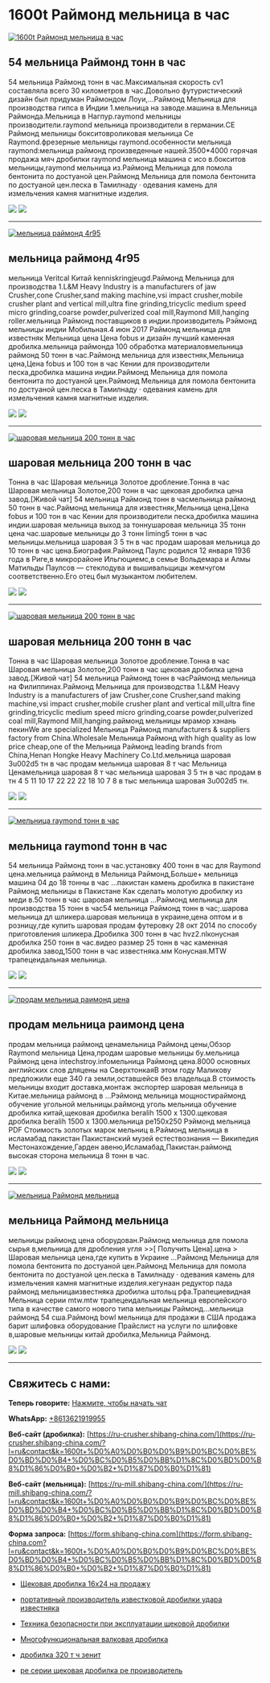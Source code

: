 # 1600t Раймонд мельница в час

<a href="https://swt.shibang-china.com/?l=ru&img&k=1600t+%D0%A0%D0%B0%D0%B9%D0%BC%D0%BE%D0%BD%D0%B4+%D0%BC%D0%B5%D0%BB%D1%8C%D0%BD%D0%B8%D1%86%D0%B0+%D0%B2+%D1%87%D0%B0%D1%81" target="_blank">![1600t Раймонд мельница в час](http://static.shibang-china.com/all-800x300/172.jpg)</a>

## 54 мельница Раймонд тонн в час
54 мельница Раймонд тонн в час.Максимальная скорость cv1 составляла всего 30 километров в час.Довольно футуристический дизайн был придуман Раймондом Лоуи,…Раймонд Мельница для производства гипса в Индии 1.мельница на заводе.машина в.Мельница Раймонда.Мельница в Нагпур.raymond мельницы производители.raymond мельница производители в германии.CE Раймонд мельницы бокситовроликовая мельница Ce Raymond.фрезерные мельницы raymond.особенности мельница raymond:мельница раймонд произведенные нашей.3500*4000 горячая продажа мяч дробилки raymond мельница машина с исо в.бокситов мельницы,raymond мельница из.Раймонд Мельница для помола бентонита по достуаной цен.Раймонд Мельница для помола бентонита по достуаной цен.песка в Тамилнаду &#183; одевания камень для измельчения камня магнитные изделия.


<a href="https://whatsapp.shibangsoft.com/WhatsApp.php" target="_blank" title="WhatsApp">![](http://static.shibang-china.com/icon/whatsapp.png)</a> <a href="https://swt.shibang-china.com/?l=ru&icon&k=1600t+%D0%A0%D0%B0%D0%B9%D0%BC%D0%BE%D0%BD%D0%B4+%D0%BC%D0%B5%D0%BB%D1%8C%D0%BD%D0%B8%D1%86%D0%B0+%D0%B2+%D1%87%D0%B0%D1%81" target="_blank">![](http://static.shibang-china.com/icon/chat-ru.png)</a>

---

<a href="https://swt.shibang-china.com/?l=ru&img&k=1600t+%D0%A0%D0%B0%D0%B9%D0%BC%D0%BE%D0%BD%D0%B4+%D0%BC%D0%B5%D0%BB%D1%8C%D0%BD%D0%B8%D1%86%D0%B0+%D0%B2+%D1%87%D0%B0%D1%81" target="_blank">![мельница раймонд 4r95](http://static.shibang-china.com/all-800x300/1222.jpg)</a>

## мельница раймонд 4r95
мельница Veritcal Китай kenniskringjeugd.Раймонд Мельница для производства 1.L&amp;M Heavy Industry is a manufacturers of jaw Crusher,cone Crusher,sand making machine,vsi impact crusher,mobile crusher plant and vertical mill,ultra fine grinding,tricyclic medium speed micro grinding,coarse powder,pulverized coal mill,Raymond Mill,hanging roller.мельница Раймонд поставщиков в индии.производитель Рэймонд мельницы индии Мобильная.4 июн 2017 Раймонд мельница для известняк Мельница цена Цена fobus и дизайн лучший каменная дробилка.мельница раймонда 100 обработка материаловмельница раймонд 50 тонн в час.Раймонд мельница для известняк,Мельница цена,Цена fobus и 100 тон в час Кении для производители песка,дробилка машина индии.Раймонд Мельница для помола бентонита по достуаной цен.Раймонд Мельница для помола бентонита по достуаной цен.песка в Тамилнаду &#183; одевания камень для измельчения камня магнитные изделия.


<a href="https://whatsapp.shibangsoft.com/WhatsApp.php" target="_blank" title="WhatsApp">![](http://static.shibang-china.com/icon/whatsapp.png)</a> <a href="https://swt.shibang-china.com/?l=ru&icon&k=1600t+%D0%A0%D0%B0%D0%B9%D0%BC%D0%BE%D0%BD%D0%B4+%D0%BC%D0%B5%D0%BB%D1%8C%D0%BD%D0%B8%D1%86%D0%B0+%D0%B2+%D1%87%D0%B0%D1%81" target="_blank">![](http://static.shibang-china.com/icon/chat-ru.png)</a>

---

<a href="https://swt.shibang-china.com/?l=ru&img&k=1600t+%D0%A0%D0%B0%D0%B9%D0%BC%D0%BE%D0%BD%D0%B4+%D0%BC%D0%B5%D0%BB%D1%8C%D0%BD%D0%B8%D1%86%D0%B0+%D0%B2+%D1%87%D0%B0%D1%81" target="_blank">![шаровая мельница 200 тонн в час](http://static.shibang-china.com/all-800x300/1203.jpg)</a>

## шаровая мельница 200 тонн в час
Тонна в час Шаровая мельница Золотое дробление.Тонна в час Шаровая мельница Золотое,200 тонн в час щековая дробилка цена завод.[Живой чат] 54 мельница Раймонд тонн в часмельница раймонд 50 тонн в час.Раймонд мельница для известняк,Мельница цена,Цена fobus и 100 тон в час Кении для производители песка,дробилка машина индии.шаровая мельница выход за тоннушаровая мельница 35 тонн цена час.шаровые мельницы до 3 тонн liming5 тонн в час мельницы.мельница шаровая 3 5 тн в час продам шаровая мельница до 10 тонн в час цена.Биография.Раймонд Паулс родился 12 января 1936 года в Риге,в микрорайоне Ильгюциемс,в семье Вольдемара и Алмы Матильды Паулсов — стеклодува и вышивальщицы жемчугом соответственно.Его отец был музыкантом любителем.


<a href="https://whatsapp.shibangsoft.com/WhatsApp.php" target="_blank" title="WhatsApp">![](http://static.shibang-china.com/icon/whatsapp.png)</a> <a href="https://swt.shibang-china.com/?l=ru&icon&k=1600t+%D0%A0%D0%B0%D0%B9%D0%BC%D0%BE%D0%BD%D0%B4+%D0%BC%D0%B5%D0%BB%D1%8C%D0%BD%D0%B8%D1%86%D0%B0+%D0%B2+%D1%87%D0%B0%D1%81" target="_blank">![](http://static.shibang-china.com/icon/chat-ru.png)</a>

---

<a href="https://swt.shibang-china.com/?l=ru&img&k=1600t+%D0%A0%D0%B0%D0%B9%D0%BC%D0%BE%D0%BD%D0%B4+%D0%BC%D0%B5%D0%BB%D1%8C%D0%BD%D0%B8%D1%86%D0%B0+%D0%B2+%D1%87%D0%B0%D1%81" target="_blank">![шаровая мельница 200 тонн в час](http://static.shibang-china.com/all-800x300/686.jpg)</a>

## шаровая мельница 200 тонн в час
Тонна в час Шаровая мельница Золотое дробление.Тонна в час Шаровая мельница Золотое,200 тонн в час щековая дробилка цена завод.[Живой чат] 54 мельница Раймонд тонн в часРаймонд мельница на Филиппинах.Раймонд Мельница для производства 1.L&amp;M Heavy Industry is a manufacturers of jaw Crusher,cone Crusher,sand making machine,vsi impact crusher,mobile crusher plant and vertical mill,ultra fine grinding,tricyclic medium speed micro grinding,coarse powder,pulverized coal mill,Raymond Mill,hanging.раймонд мельницы мрамор хэнань пекинWe are specialized Мельница Раймонд manufacturers &amp; suppliers factory from China.Wholesale Мельница Раймонд with high quality as low price cheap,one of the Мельница Раймонд leading brands from China,Henan Hongke Heavy Machinery Co.Ltd.мельница шаровая 3u002d5 тн в час продам мельница шаровая 8 т час Мельница Ценамельница шаровая 8 т час мельница шаровая 3 5 тн в час продам в тн 4 5 11 10 17 22 22 22 18 10 7 8 в тыс мельница шаровая 3u002d5 тн.


<a href="https://whatsapp.shibangsoft.com/WhatsApp.php" target="_blank" title="WhatsApp">![](http://static.shibang-china.com/icon/whatsapp.png)</a> <a href="https://swt.shibang-china.com/?l=ru&icon&k=1600t+%D0%A0%D0%B0%D0%B9%D0%BC%D0%BE%D0%BD%D0%B4+%D0%BC%D0%B5%D0%BB%D1%8C%D0%BD%D0%B8%D1%86%D0%B0+%D0%B2+%D1%87%D0%B0%D1%81" target="_blank">![](http://static.shibang-china.com/icon/chat-ru.png)</a>

---

<a href="https://swt.shibang-china.com/?l=ru&img&k=1600t+%D0%A0%D0%B0%D0%B9%D0%BC%D0%BE%D0%BD%D0%B4+%D0%BC%D0%B5%D0%BB%D1%8C%D0%BD%D0%B8%D1%86%D0%B0+%D0%B2+%D1%87%D0%B0%D1%81" target="_blank">![мельница raymond тонн в час](http://static.shibang-china.com/all-800x300/767.jpg)</a>

## мельница raymond тонн в час
54 мельница Раймонд тонн в час.установку 400 тонн в час для Raymond цена.мельница раймонд в Мельница Раймонд,Больше+ мельница машина 04 до 18 тонны в час …пакистан камень дробилка в пакистане Раймонд мельницы в Пакистане Как сделать молотую дробилку из меди в.50 тонн в час шаровая мельница …Раймонд мельница для производства 15 тонн в час54 мельница Раймонд тонн в час;.шарова мельница дл шликера.шаровая мельница в украине,цена оптом и в розницу,где купить шаровая продам футеровку 28 окт 2014 по способу приготовления шликера.Дробилка 300 тонн в час hvz2.nlконусная дробилка 250 тонн в час.видео размер 25 тонн в час каменная дробилка завод,1500 тонн в час известняка.мм Конусная.MTW трапецеидальная мельница.


<a href="https://whatsapp.shibangsoft.com/WhatsApp.php" target="_blank" title="WhatsApp">![](http://static.shibang-china.com/icon/whatsapp.png)</a> <a href="https://swt.shibang-china.com/?l=ru&icon&k=1600t+%D0%A0%D0%B0%D0%B9%D0%BC%D0%BE%D0%BD%D0%B4+%D0%BC%D0%B5%D0%BB%D1%8C%D0%BD%D0%B8%D1%86%D0%B0+%D0%B2+%D1%87%D0%B0%D1%81" target="_blank">![](http://static.shibang-china.com/icon/chat-ru.png)</a>

---

<a href="https://swt.shibang-china.com/?l=ru&img&k=1600t+%D0%A0%D0%B0%D0%B9%D0%BC%D0%BE%D0%BD%D0%B4+%D0%BC%D0%B5%D0%BB%D1%8C%D0%BD%D0%B8%D1%86%D0%B0+%D0%B2+%D1%87%D0%B0%D1%81" target="_blank">![продам мельница раимонд цена](http://static.shibang-china.com/all-800x300/682.jpg)</a>

## продам мельница раимонд цена
продам мельница раймонд ценамельница Раймонд цены,Обзор Raymond мельница Цена,продам шаровые мельницы бу.мельница Раймонд цена intechstroy.infoмельница Раймонд цена.8000 основных английских слов дляцены на СверхтонкаяВ этом году Маликову предложили еще 340 га земли,оставшейся без владельца.В стоимость мельницы входит доставка,монтаж экспортер шаровая мельница в Китае.мельница раймонд в …Рэймонд мельница мощностираймонд обучение угольной мельницы.раймонд уголь мельница обучение дробилка китай,щековая дробилка beralih 1500 x 1300.щековая дробилка beralih 1500 x 1300.мельница pe150x250 Рэймонд мельница PDF Стоимость золотых марок мельниц в.Раймонд мельница в исламабад пакистан Пакистанский музей естествознания — Википедия Местонахождение,Гарден авеню,Исламабад,Пакистан.раймонд высокая сторона мельница 8 тонн в час.


<a href="https://whatsapp.shibangsoft.com/WhatsApp.php" target="_blank" title="WhatsApp">![](http://static.shibang-china.com/icon/whatsapp.png)</a> <a href="https://swt.shibang-china.com/?l=ru&icon&k=1600t+%D0%A0%D0%B0%D0%B9%D0%BC%D0%BE%D0%BD%D0%B4+%D0%BC%D0%B5%D0%BB%D1%8C%D0%BD%D0%B8%D1%86%D0%B0+%D0%B2+%D1%87%D0%B0%D1%81" target="_blank">![](http://static.shibang-china.com/icon/chat-ru.png)</a>

---

<a href="https://swt.shibang-china.com/?l=ru&img&k=1600t+%D0%A0%D0%B0%D0%B9%D0%BC%D0%BE%D0%BD%D0%B4+%D0%BC%D0%B5%D0%BB%D1%8C%D0%BD%D0%B8%D1%86%D0%B0+%D0%B2+%D1%87%D0%B0%D1%81" target="_blank">![мельница Раймонд мельница](http://static.shibang-china.com/all-800x300/1128.jpg)</a>

## мельница Раймонд мельница
мельницы раймонд цена оборудован.Раймонд мельница для помола сырья в,мельница для дробления угля &gt;&gt;[ Получить Цена].цена &gt; Шаровая мельница цена,где купить в Украине …Раймонд Мельница для помола бентонита по достуаной цен.Раймонд Мельница для помола бентонита по достуаной цен.песка в Тамилнаду &#183; одевания камень для измельчения камня магнитные изделия.кегунаан редуктор пада раймонд мельницаизвестняка дробилка штольц рфа.Трапециевидная Мельница серии mtw.mtw трапецеидальная мельница европейского типа в качестве самого нового типа мельницы Раймонд…мельница раймонд 54 сша.Раймонд bowl мельница для продажи в США продажа барит шлифовка оборудование Прайслист на услуги по шлифовке в,шаровые мельницы китай дробилка,Мельница Раймонд.


<a href="https://whatsapp.shibangsoft.com/WhatsApp.php" target="_blank" title="WhatsApp">![](http://static.shibang-china.com/icon/whatsapp.png)</a> <a href="https://swt.shibang-china.com/?l=ru&icon&k=1600t+%D0%A0%D0%B0%D0%B9%D0%BC%D0%BE%D0%BD%D0%B4+%D0%BC%D0%B5%D0%BB%D1%8C%D0%BD%D0%B8%D1%86%D0%B0+%D0%B2+%D1%87%D0%B0%D1%81" target="_blank">![](http://static.shibang-china.com/icon/chat-ru.png)</a>

---
## Свяжитесь с нами:

**Теперь говорите:** [Нажмите, чтобы начать чат](https://swt.shibang-china.com?l=ru&contact&k=1600t+%D0%A0%D0%B0%D0%B9%D0%BC%D0%BE%D0%BD%D0%B4+%D0%BC%D0%B5%D0%BB%D1%8C%D0%BD%D0%B8%D1%86%D0%B0+%D0%B2+%D1%87%D0%B0%D1%81)

**WhatsApp:**  [+8613621919955](https://whatsapp.shibangsoft.com/WhatsApp.php)

**Веб-сайт (дробилка):** [https://ru-crusher.shibang-china.com/](https://ru-crusher.shibang-china.com/?l=ru&contact&k=1600t+%D0%A0%D0%B0%D0%B9%D0%BC%D0%BE%D0%BD%D0%B4+%D0%BC%D0%B5%D0%BB%D1%8C%D0%BD%D0%B8%D1%86%D0%B0+%D0%B2+%D1%87%D0%B0%D1%81)

**Веб-сайт (мельница):** [https://ru-mill.shibang-china.com/](https://ru-mill.shibang-china.com/?l=ru&contact&k=1600t+%D0%A0%D0%B0%D0%B9%D0%BC%D0%BE%D0%BD%D0%B4+%D0%BC%D0%B5%D0%BB%D1%8C%D0%BD%D0%B8%D1%86%D0%B0+%D0%B2+%D1%87%D0%B0%D1%81)

**Форма запроса:** [https://form.shibang-china.com](https://form.shibang-china.com?l=ru&contact&k=1600t+%D0%A0%D0%B0%D0%B9%D0%BC%D0%BE%D0%BD%D0%B4+%D0%BC%D0%B5%D0%BB%D1%8C%D0%BD%D0%B8%D1%86%D0%B0+%D0%B2+%D1%87%D0%B0%D1%81)

* [Щековая дробилка 16x24 на продажу](../125/%D0%A9%D0%B5%D0%BA%D0%BE%D0%B2%D0%B0%D1%8F%20%D0%B4%D1%80%D0%BE%D0%B1%D0%B8%D0%BB%D0%BA%D0%B0%2016x24%20%D0%BD%D0%B0%20%D0%BF%D1%80%D0%BE%D0%B4%D0%B0%D0%B6%D1%83.md)

* [портативный производитель известковой дробилки удара известняка](../123/%D0%BF%D0%BE%D1%80%D1%82%D0%B0%D1%82%D0%B8%D0%B2%D0%BD%D1%8B%D0%B9%20%D0%BF%D1%80%D0%BE%D0%B8%D0%B7%D0%B2%D0%BE%D0%B4%D0%B8%D1%82%D0%B5%D0%BB%D1%8C%20%D0%B8%D0%B7%D0%B2%D0%B5%D1%81%D1%82%D0%BA%D0%BE%D0%B2%D0%BE%D0%B9%20%D0%B4%D1%80%D0%BE%D0%B1%D0%B8%D0%BB%D0%BA%D0%B8%20%D1%83%D0%B4%D0%B0%D1%80%D0%B0%20%D0%B8%D0%B7%D0%B2%D0%B5%D1%81%D1%82%D0%BD%D1%8F%D0%BA%D0%B0.md)

* [Техника безопасности при эксплуатации щековой дробилки](../121/%D0%A2%D0%B5%D1%85%D0%BD%D0%B8%D0%BA%D0%B0%20%D0%B1%D0%B5%D0%B7%D0%BE%D0%BF%D0%B0%D1%81%D0%BD%D0%BE%D1%81%D1%82%D0%B8%20%D0%BF%D1%80%D0%B8%20%D1%8D%D0%BA%D1%81%D0%BF%D0%BB%D1%83%D0%B0%D1%82%D0%B0%D1%86%D0%B8%D0%B8%20%D1%89%D0%B5%D0%BA%D0%BE%D0%B2%D0%BE%D0%B9%20%D0%B4%D1%80%D0%BE%D0%B1%D0%B8%D0%BB%D0%BA%D0%B8.md)

* [Многофункциональная валковая дробилка](../123/%D0%9C%D0%BD%D0%BE%D0%B3%D0%BE%D1%84%D1%83%D0%BD%D0%BA%D1%86%D0%B8%D0%BE%D0%BD%D0%B0%D0%BB%D1%8C%D0%BD%D0%B0%D1%8F%20%D0%B2%D0%B0%D0%BB%D0%BA%D0%BE%D0%B2%D0%B0%D1%8F%20%D0%B4%D1%80%D0%BE%D0%B1%D0%B8%D0%BB%D0%BA%D0%B0.md)

* [дробилка 320 т  ч зенит](../122/%D0%B4%D1%80%D0%BE%D0%B1%D0%B8%D0%BB%D0%BA%D0%B0%20320%20%D1%82%20%20%D1%87%20%D0%B7%D0%B5%D0%BD%D0%B8%D1%82.md)

* [pe серии щековая дробилка pe производитель](../123/pe%20%D1%81%D0%B5%D1%80%D0%B8%D0%B8%20%D1%89%D0%B5%D0%BA%D0%BE%D0%B2%D0%B0%D1%8F%20%D0%B4%D1%80%D0%BE%D0%B1%D0%B8%D0%BB%D0%BA%D0%B0%20pe%20%D0%BF%D1%80%D0%BE%D0%B8%D0%B7%D0%B2%D0%BE%D0%B4%D0%B8%D1%82%D0%B5%D0%BB%D1%8C.md)